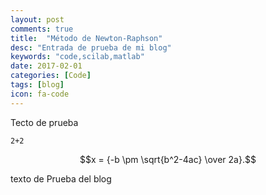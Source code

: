 ```yaml
---
layout: post
comments: true
title:  "Método de Newton-Raphson"
desc: "Entrada de prueba de mi blog"
keywords: "code,scilab,matlab"
date: 2017-02-01
categories: [Code]
tags: [blog]
icon: fa-code
---
```


Tecto de prueba

```
2+2
```
$$x = {-b \pm \sqrt{b^2-4ac} \over 2a}.$$

texto de Prueba del blog
